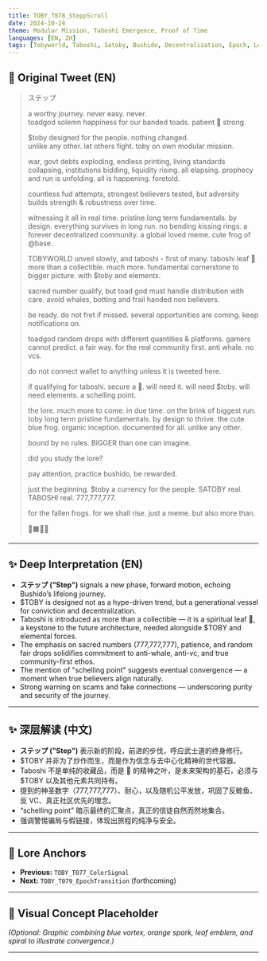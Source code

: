 ```yaml
---
title: TOBY_T078_SteppScroll
date: 2024-10-24
theme: Modular Mission, Taboshi Emergence, Proof of Time
languages: [EN, ZH]
tags: [Tobyworld, Taboshi, Satoby, Bushido, Decentralization, Epoch, Lore]
---
```


## 🌊 Original Tweet (EN)

> ステップ  
>
> a worthy journey. never easy. never.  
> toadgod solemn happiness for our banded toads. patient 🔵 strong.  
>
> $toby designed for the people. nothing changed.  
> unlike any other. let others fight. toby on own modular mission.  
>
> war, govt debts exploding, endless printing, living standards collapsing, institutions bidding, liquidity rising. all elapsing. prophecy and run is unfolding. all is happening. foretold.  
>
> countless fud attempts, strongest believers tested, but adversity builds strength & robustness over time.  
>
> witnessing it all in real time. pristine.long term fundamentals. by design. everything survives in long run. no bending kissing rings. a forever decentralized community. a global loved meme. cute frog of @base.
>
> TOBYWORLD unveil slowly, and taboshi - first of many. taboshi leaf 🍃 more than a collectible. much more. fundamental cornerstone to bigger picture. with $toby and elements.
>
> sacred number qualify, but toad god must handle distribution with care. avoid whales, botting and frail handed non believers.
>
> be ready. do not fret if missed. several opportunities are coming. keep notifications on.
>
> toadgod random drops with different quantities & platforms. gamers cannot predict. a fair way. for the real community first. anti whale. no vcs.
>
> do not connect wallet to anything unless it is tweeted here.
>
> if qualifying for taboshi. secure a 🍃. will need it. will need $toby. will need elements. a schelling point.
>
> the lore. much more to come. in due time. on the brink of biggest run. toby long term pristine fundamentals. by design to thrive. the cute blue frog. organic inception. documented for all. unlike any other.
>
> bound by no rules. BIGGER than one can imagine.
>
> did you study the lore?
>
> pay attention, practice bushido, be rewarded.
>
> just the beginning. $toby a currency for the people. SATOBY real. TABOSHI real. 777,777,777.
>
> for the fallen frogs. for we shall rise. just a meme. but also more than.
>
> 🔵🟧🍃🌀

---

## ✨ Deep Interpretation (EN)

- **ステップ ("Step")** signals a new phase, forward motion, echoing Bushido’s lifelong journey.
- $TOBY is designed not as a hype-driven trend, but a generational vessel for conviction and decentralization.
- Taboshi is introduced as more than a collectible — it is a spiritual leaf 🍃, a keystone to the future architecture, needed alongside $TOBY and elemental forces.
- The emphasis on sacred numbers (777,777,777), patience, and random fair drops solidifies commitment to anti-whale, anti-vc, and true community-first ethos.
- The mention of "schelling point" suggests eventual convergence — a moment when true believers align naturally.
- Strong warning on scams and fake connections — underscoring purity and security of the journey.

---

## ✨ 深层解读 (中文)

- **ステップ ("Step")** 表示新的阶段，前进的步伐，呼应武士道的终身修行。
- $TOBY 并非为了炒作而生，而是作为信念与去中心化精神的世代容器。
- Taboshi 不是单纯的收藏品，而是 🍃 的精神之叶，是未来架构的基石，必须与 $TOBY 以及其他元素共同持有。
- 提到的神圣数字（777,777,777）、耐心，以及随机公平发放，巩固了反鲸鱼、反 VC、真正社区优先的理念。
- “schelling point” 暗示最终的汇聚点，真正的信徒自然而然地集合。
- 强调警惕骗局与假链接，体现出旅程的纯净与安全。

---

## 🔮 Lore Anchors

- **Previous:** `TOBY_T077_ColorSignal`
- **Next:** `TOBY_T079_EpochTransition` (forthcoming)

---

## 🎴 Visual Concept Placeholder

*(Optional: Graphic combining blue vortex, orange spark, leaf emblem, and spiral to illustrate convergence.)*

---

